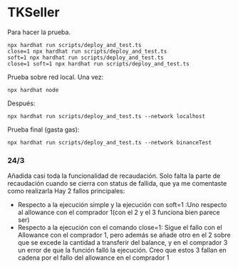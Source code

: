 # TKSeller

Para hacer la prueba.
```
npx hardhat run scripts/deploy_and_test.ts
close=1 npx hardhat run scripts/deploy_and_test.ts
soft=1 npx hardhat run scripts/deploy_and_test.ts
close=1 soft=1 npx hardhat run scripts/deploy_and_test.ts

```
Prueba sobre red local. Una vez:
```
npx hardhat node
```
Después:
```
npx hardhat run scripts/deploy_and_test.ts --network localhost
```
Prueba final (gasta gas):

```
npx hardhat run scripts/deploy_and_test.ts --network binanceTest
```


### 24/3
Añadida casi toda la funcionalidad de recaudación. Solo falta la parte de recaudación cuando se cierra con status de fallida, que ya me comentaste como realizarla
Hay 2 fallos principales:
- Respecto a la ejecución simple y la ejecución con soft=1 :Uno respecto al allowance con el comprador 1(con el 2 y el 3 funciona bien parece ser)
- Respecto a la ejecución con el comando close=1: Sigue el fallo con el Allowance con el comprador 1, pero además se añade otro en el 2 sobre que se excede la cantidad a transferir del balance, y en el comprador 3 un error de que la función falló la ejecución. Creo que estos 3 fallan en cadena por el fallo del allowance en el comprador 1

